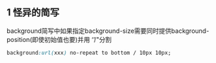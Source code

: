 ## 1 怪异的简写

background简写中如果指定background-size需要同时提供background-position\(即使初始值也要\)并用 ‘’/"分割

```css
background:url(xxx) no-repeat to bottom / 10px 10px;
```



